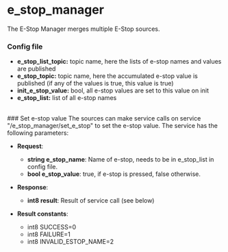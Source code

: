 # e_stop_manager
The E-Stop Manager merges multiple E-Stop sources.

### Config file
* **e_stop_list_topic:** topic name, here the lists of e-stop names and values are published
* **e_stop_topic:** topic name, here the accumulated e-stop value is published (if any of the values is true, this value is true)
* **init_e_stop_value:** bool, all e-stop values are set to this value on init
* **e_stop_list:** list of all e-stop names

<br>
### Set e-stop value
The sources can make service calls on service "/e_stop_manager/set_e_stop" to set the e-stop value. The service has the following parameters:

* **Request**:
    * **string e_stop_name**: Name of e-stop, needs to be in e_stop_list in config file.
    * **bool e_stop_value**: true, if e-stop is pressed, false otherwise.

* **Response**:
    * **int8 result**: Result of service call (see below)

* **Result constants**:
    * int8 SUCCESS=0
    * int8 FAILURE=1
    * int8 INVALID_ESTOP_NAME=2